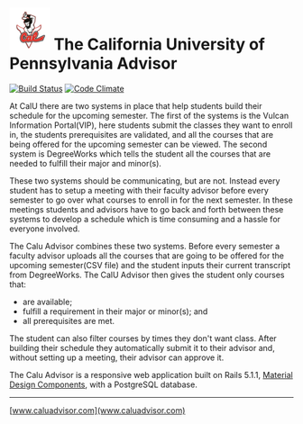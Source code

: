 # ![CalU Advisor](https://raw.githubusercontent.com/npezza93/calu_class_scheduler/master/app/assets/images/callogo75.png) The California University of Pennsylvania Advisor

[![Build Status](https://travis-ci.org/npezza93/calu_class_scheduler.svg)](https://travis-ci.org/npezza93/calu_class_scheduler)
[![Code Climate](https://codeclimate.com/github/npezza93/calu_class_scheduler/badges/gpa.svg)](https://codeclimate.com/github/npezza93/calu_class_scheduler)

At CalU there are two systems in place that help students build their schedule for the upcoming semester. The first of the systems is the Vulcan Information Portal(VIP), here students submit the classes they want to enroll in, the students prerequisites are validated, and all the courses that are being offered for the upcoming semester can be viewed. The second system is DegreeWorks which tells the student all the courses that are needed to fulfill their major and minor(s).

These two systems should be communicating, but are not. Instead every student has to setup a meeting with their faculty advisor before every semester to go over what courses to enroll in for the next semester. In these meetings students and advisors have to go back and forth between these systems to develop a schedule which is time consuming and a hassle for everyone involved.

The Calu Advisor combines these two systems. Before every semester a faculty advisor uploads all the courses that are going to be offered for the upcoming semester(CSV file) and the student inputs their current transcript from DegreeWorks. The CalU Advisor then gives the student only courses that:

-   are available;
-   fulfill a requirement in their major or minor(s); and
-   all prerequisites are met.

The student can also filter courses by times they don't want class. After building their schedule they automatically submit it to their advisor and, without setting up a meeting, their advisor can approve it.


The Calu Advisor is a responsive web application built on Rails 5.1.1, [Material Design Components](https://github.com/material-components/material-components-web), with a PostgreSQL database.
___
[www.caluadvisor.com](www.caluadvisor.com)
